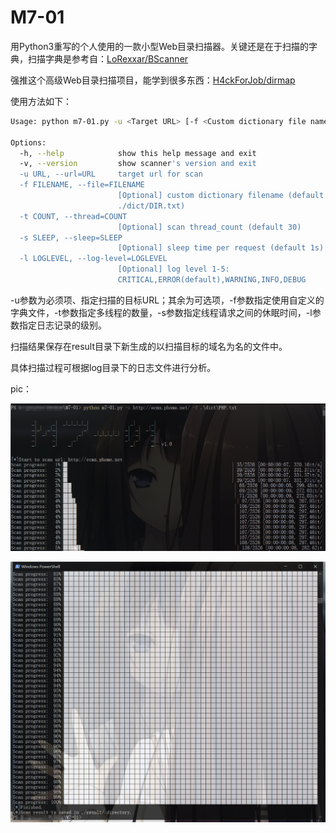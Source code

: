 # M7-01

用Python3重写的个人使用的一款小型Web目录扫描器。关键还是在于扫描的字典，扫描字典是参考自：[LoRexxar/BScanner](https://github.com/LoRexxar/BScanner)

强推这个高级Web目录扫描项目，能学到很多东西：[H4ckForJob/dirmap](https://github.com/H4ckForJob/dirmap)

使用方法如下：

```bash
Usage: python m7-01.py -u <Target URL> [-f <Custom dictionary file name>] [-t <Thread_count>] [-s <Sleep_time>] [-l <Log_level>]

Options:
  -h, --help            show this help message and exit
  -v, --version         show scanner's version and exit
  -u URL, --url=URL     target url for scan
  -f FILENAME, --file=FILENAME
                        [Optional] custom dictionary filename (default
                        ./dict/DIR.txt)
  -t COUNT, --thread=COUNT
                        [Optional] scan thread_count (default 30)
  -s SLEEP, --sleep=SLEEP
                        [Optional] sleep time per request (default 1s)
  -l LOGLEVEL, --log-level=LOGLEVEL
                        [Optional] log level 1-5:
                        CRITICAL,ERROR(default),WARNING,INFO,DEBUG
```

-u参数为必须项、指定扫描的目标URL；其余为可选项，-f参数指定使用自定义的字典文件，-t参数指定多线程的数量，-s参数指定线程请求之间的休眠时间，-l参数指定日志记录的级别。

扫描结果保存在result目录下新生成的以扫描目标的域名为名的文件中。

具体扫描过程可根据log目录下的日志文件进行分析。

pic：

![](./1.png)

![](./2.png)

